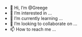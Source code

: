 - 👋 Hi, I’m @Greege
- 👀 I’m interested in ...
- 🌱 I’m currently learning ...
- 💞️ I’m looking to collaborate on ...
- 📫 How to reach me ...

<!---
Greege/Greege is a ✨ special ✨ repository because its `README.md` (this file) appears on your GitHub profile.
You can click the Preview link to take a look at your changes.
--->
